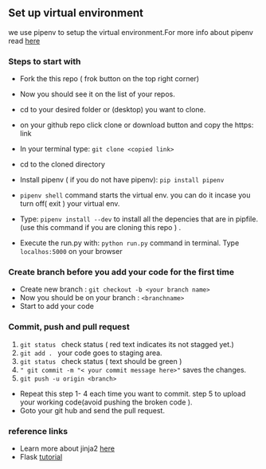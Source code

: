

## Set up virtual environment
we use pipenv  to setup the virtual environment.For more info about pipenv read [here](https://realpython.com/pipenv-guide/#pipenv-introduction
)
 ### Steps to start with
- Fork the this repo ( frok button on the top right corner)
- Now you should see it on the list of your repos. 
- cd to your desired folder or (desktop) you want to clone.
- on your github repo click clone or download button and copy the https: link
- In your terminal type:   ``` git clone <copied link> ```
- cd to the cloned directory
- Install pipenv ( if you do not have pipenv): ``` pip install pipenv ```
-  ```pipenv shell``` command  starts the virtual env. you can do it incase you turn off( exit ) your virtual env.
- Type: ``` pipenv install --dev ```  to  install all the depencies that are in pipfile. (use this command if you are cloning this repo ) .
 
- Execute the run.py with: ``` python run.py ``` command in terminal. Type  ``` localhos:5000```  on your browser

### Create branch before you add your code for the first time
- Create new branch :  ``` git checkout -b <your branch name> ```
- Now you  should be on your branch :  ```<branchname> ```
- Start to add your code

### Commit, push and pull request
1. ```git status ``` check status ( red text indicates its not stagged yet.) 
2.  ```git add . ```  your code goes to staging area.
3. ```git status ``` check status ( text should be green )
4. ``` " git commit -m "< your commit message here>" ``` saves the changes.
5.  ``` git push -u origin <branch> ```
-  Repeat this step 1- 4  each time you want to commit. step 5 to upload your working code(avoid pushing the broken code ).
-  Goto your git hub  and send the pull request.

### reference links 

- Learn more about jinja2 [here](https://www.fullstackpython.com/jinja2.html)
- Flask  [tutorial](https://blog.miguelgrinberg.com/post/the-flask-mega-tutorial-part-i-hello-world) 
